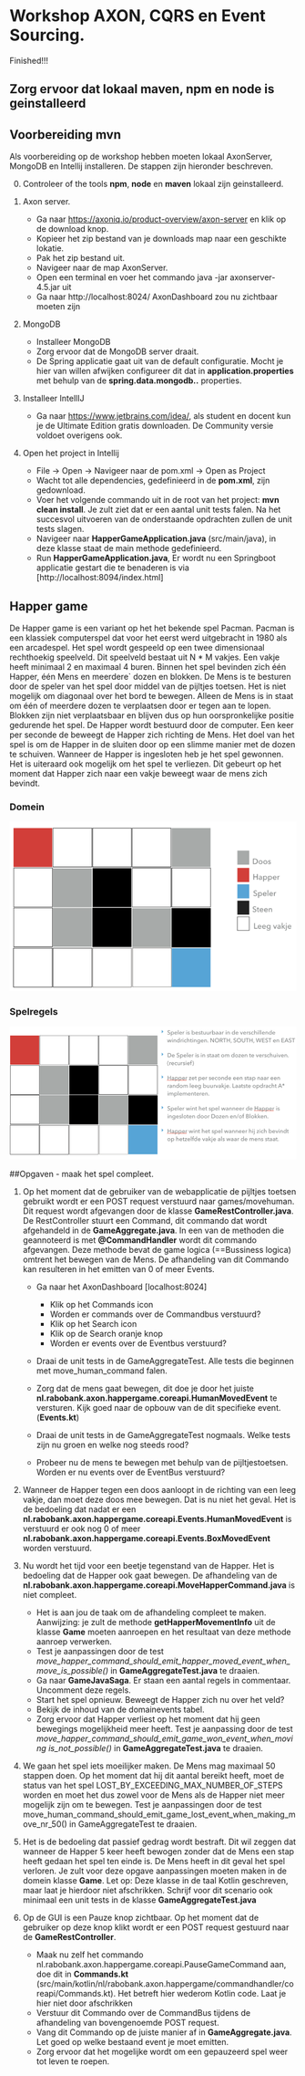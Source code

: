# Workshop AXON, CQRS en Event Sourcing.
Finished!!!

## Zorg ervoor dat lokaal maven, npm en node is geinstalleerd

## Voorbereiding mvn 

Als voorbereiding op de workshop hebben moeten lokaal AxonServer, MongoDB en Intellij installeren. De stappen zijn hieronder beschreven.

0. Controleer of the tools **npm**, **node** en **maven** lokaal zijn geinstalleerd. 

1. Axon server.
    * Ga naar https://axoniq.io/product-overview/axon-server en klik op de download knop.
    * Kopieer het zip bestand van je downloads map naar een geschikte lokatie. 
    * Pak het zip bestand uit.
    * Navigeer naar de map AxonServer.
    * Open een terminal en voer het commando java -jar axonserver-4.5.jar uit
    * Ga naar http://localhost:8024/ AxonDashboard zou nu zichtbaar moeten zijn
    
2. MongoDB
    * Installeer MongoDB
    * Zorg ervoor dat de MongoDB server draait.
    * De Spring applicatie gaat uit van de default configuratie. Mocht je hier van willen afwijken configureer dit dat in **application.properties** met behulp van de **spring.data.mongodb..** properties.
             
3. Installeer IntellIJ
    * Ga naar https://www.jetbrains.com/idea/, als student en docent kun je de Ultimate Edition gratis downloaden. De Community versie voldoet overigens ook.
    
4. Open het project in Intellij
    * File -> Open -> Navigeer naar de pom.xml -> Open as Project
    * Wacht tot alle dependencies, gedefinieerd in de **pom.xml**, zijn gedownload.
    * Voer het volgende commando uit in de root van het project: **mvn clean install**. Je zult ziet dat er een aantal unit tests falen. 
    Na het succesvol uitvoeren van de onderstaande opdrachten zullen de unit tests slagen.
    * Navigeer naar **HapperGameApplication.java** (src/main/java), in deze klasse staat de main methode gedefinieerd.
    * Run **HapperGameApplication.java**, Er wordt nu een Springboot applicatie gestart die te benaderen is via [http://localhost:8094/index.html] 
        
## Happer game

De Happer game is een variant op het het bekende spel Pacman. Pacman is een klassiek computerspel dat voor het eerst werd uitgebracht in 1980 als een arcadespel. 
Het spel wordt gespeeld op een twee dimensionaal rechthoekig speelveld. Dit speelveld bestaat uit N * M vakjes. Een vakje heeft minimaal 2 en maximaal 4 buren. 
Binnen het spel bevinden zich één Happer, één Mens en meerdere` dozen en blokken. De Mens is te besturen door de speler van het spel door middel van de 
pijltjes toetsen. Het is niet mogelijk om diagonaal over het bord te bewegen. Alleen de Mens is in staat om één of meerdere dozen te verplaatsen door er tegen aan te lopen. 
Blokken zijn niet verplaatsbaar en blijven dus op hun oorspronkelijke positie gedurende het spel. De Happer wordt bestuurd door de computer. Een keer per seconde de beweegt de 
Happer zich richting de Mens. Het doel van het spel is om de Happer in de  sluiten door op een slimme manier met de dozen te schuiven. 
Wanneer de Happer is ingesloten heb je het spel gewonnen. Het is uiteraard ook mogelijk om het spel te verliezen. Dit gebeurt op het moment dat Happer zich naar een vakje beweegt 
waar de mens zich bevindt.

### Domein

![domein](domein.png)

### Spelregels

![spelregels](spelregels.png)


##Opgaven - maak het spel compleet.

1. Op het moment dat de gebruiker van de webapplicatie de pijltjes toetsen gebruikt wordt er een POST request verstuurd naar games/movehuman. Dit
request wordt afgevangen door de klasse **GameRestController.java**. De RestController stuurt een Command, dit commando dat wordt afgehandeld in de **GameAggregate.java**. 
In een van de methoden die geannoteerd is met **@CommandHandler** wordt dit commando afgevangen. Deze methode bevat de game logica (==Bussiness logica) 
omtrent het bewegen van de Mens. De afhandeling van dit Commando kan resulteren in het emitten van 0 of meer Events.

    * Ga naar het AxonDashboard [localhost:8024]
        * Klik op het Commands icon
        * Worden er commands over de Commandbus verstuurd?
        * Klik op het Search icon
        * Klik op de Search oranje knop
        * Worden er events over de Eventbus verstuurd?
    
    * Draai de unit tests in de GameAggregateTest. Alle tests die beginnen met move_human_command falen.     
    * Zorg dat de mens gaat bewegen, dit doe je door het juiste **nl.rabobank.axon.happergame.coreapi.HumanMovedEvent** te versturen.  Kijk goed naar de opbouw van de dit specifieke event. (**Events.kt**)
    * Draai de unit tests in de GameAggregateTest nogmaals. Welke tests zijn nu groen en welke nog steeds rood? 
    * Probeer nu de mens te bewegen met behulp van de pijltjestoetsen. Worden er nu events over de EventBus verstuurd?
 
2. Wanneer de Happer tegen een doos aanloopt in de richting van een leeg vakje, dan moet deze doos mee bewegen. Dat is nu niet het geval. 
Het is de bedoeling dat nadat er een  **nl.rabobank.axon.happergame.coreapi.Events.HumanMovedEvent** is verstuurd er ook nog 0 of meer **nl.rabobank.axon.happergame.coreapi.Events.BoxMovedEvent** worden verstuurd.
       
3. Nu wordt het tijd voor een beetje tegenstand van de Happer. Het is bedoeling dat de Happer ook gaat bewegen. De afhandeling van de **nl.rabobank.axon.happergame.coreapi.MoveHapperCommand.java** is niet compleet.
    * Het is aan jou de taak om de afhandeling compleet te maken. Aanwijzing: je zult de methode **getHapperMovementInfo** uit de klasse **Game** moeten aanroepen en het resultaat van deze methode aanroep verwerken. 
    * Test je aanpassingen door de test *move_happer_command_should_emit_happer_moved_event_when_move_is_possible()* in **GameAggregateTest.java** te draaien. 
    * Ga naar **GameJavaSaga**. Er staan een aantal regels in commentaar. Uncomment deze regels.
    * Start het spel opnieuw. Beweegt de Happer zich nu over het veld?
    * Bekijk de inhoud van de domainevents tabel.
    * Zorg ervoor dat Happer verliest op het moment dat hij geen bewegings mogelijkheid meer heeft. Test je aanpassing door de test *move_happer_command_should_emit_game_won_event_when_moving is_not_possible()* in **GameAggregateTest.java** te draaien.
 
4. We gaan het spel iets moeilijker maken. De Mens mag maximaal 50 stappen doen. Op het moment dat hij dit aantal bereikt heeft, moet de status van het spel LOST_BY_EXCEEDING_MAX_NUMBER_OF_STEPS worden en moet het dus zowel voor de
Mens als de Happer niet meer mogelijk zijn om te bewegen. Test je aanpassingen door de test move_human_command_should_emit_game_lost_event_when_making_move_nr_50() in GameAggregateTest te draaien.

5. Het is de bedoeling dat passief gedrag wordt bestraft. Dit wil zeggen dat wanneer de Happer 5 keer heeft bewogen zonder dat de Mens een stap heeft gedaan het spel ten einde is.
De Mens heeft in dit geval het spel verloren. Je zult voor deze opgave aanpassingen moeten maken in de domein klasse **Game**. Let op: Deze klasse in de taal Kotlin geschreven, maar laat je hierdoor niet afschrikken.
Schrijf voor dit scenario ook minimaal een unit tests in de klasse **GameAggregateTest.java**   

6. Op de GUI is een Pauze knop zichtbaar. Op het moment dat de gebruiker op deze knop klikt wordt er een POST request gestuurd naar de **GameRestController**.
    * Maak nu zelf het commando nl.rabobank.axon.happergame.coreapi.PauseGameCommand aan, doe dit in **Commands.kt** (src/main/kotlin/nl/rabobank.axon.happergame/commandhandler/coreapi/Commands.kt). Het betreft hier wederom Kotlin code. Laat je hier niet door afschrikken
    * Verstuur dit Commando over de CommandBus tijdens de afhandeling van bovengenoemde POST request.
    * Vang dit Commando op de juiste manier af in **GameAggregate.java**. Let goed op welke bestaand event je moet emitten.
    * Zorg ervoor dat het mogelijke wordt om een gepauzeerd spel weer tot leven te roepen.
